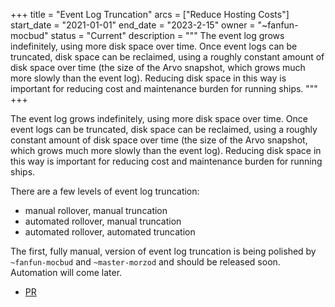 +++
title = "Event Log Truncation"
arcs = ["Reduce Hosting Costs"]
start_date = "2021-01-01"
end_date = "2023-2-15"
owner = "~fanfun-mocbud"
status = "Current"
description = """
The event log grows indefinitely, using more disk space over time. Once event logs can be truncated, disk space can be reclaimed, using a roughly constant amount of disk space over time (the size of the Arvo snapshot, which grows much more slowly than the event log). Reducing disk space in this way is important for reducing cost and maintenance burden for running ships.
"""
+++

The event log grows indefinitely, using more disk space over time. Once event logs can be truncated, disk space can be reclaimed, using a roughly constant amount of disk space over time (the size of the Arvo snapshot, which grows much more slowly than the event log). Reducing disk space in this way is important for reducing cost and maintenance burden for running ships.

There are a few levels of event log truncation:

- manual rollover, manual truncation
- automated rollover, manual truncation
- automated rollover, automated truncation

The first, fully manual, version of event log truncation is being polished by `~fanfun-mocbud` and `~master-morzod` and should be released soon. Automation will come later.

- [PR](https://github.com/urbit/urbit/pull/5701)
